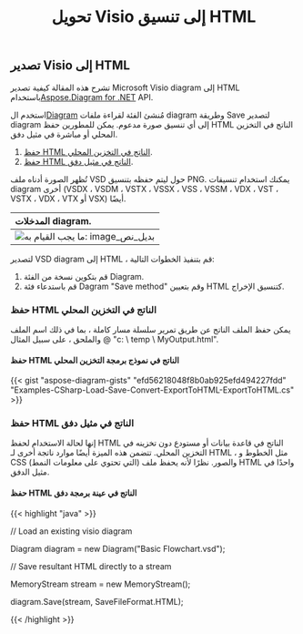﻿---
title:  تحويل Visio إلى تنسيق HTML
linktitle: تحويل Visio إلى HTML
type: docs
weight: 30
url: /ar/net/convert-visio-to-html/
description: يوضح لك هذا الموضوع كيفية السماح Aspose.Diagram بتحويل Visio إلى تنسيقات html. حول VSD، VSS، VDW، VST، VSDX، VSSX، VSTX، VSDM، VSTM،VSSM إلى html ببضعة سطور من التعليمات البرمجية.
---
## **تصدير Visio إلى HTML**
 تشرح هذه المقالة كيفية تصدير Microsoft Visio diagram إلى HTML باستخدام[Aspose.Diagram for .NET](https://products.aspose.com/diagram/net/) API.

 استخدم ال[Diagram](http://www.aspose.com/api/net/diagram/aspose.diagram/diagram) مُنشئ الفئة لقراءة ملفات diagram وطريقة Save لتصدير diagram إلى أي تنسيق صورة مدعوم. يمكن للمطورين حفظ HTML الناتج في التخزين المحلي أو مباشرة في مثيل دفق.

1. [حفظ HTML الناتج في التخزين المحلي](https://docs.aspose.com/diagram/net/convert-visio-to-html/#save-resultant-html-in-the-local-storage).
1. [حفظ HTML الناتج في مثيل دفق](https://docs.aspose.com/diagram/net/convert-visio-to-html/#save-resultant-html-in-a-stream-instance).

تُظهر الصورة أدناه ملف VSD حول ليتم حفظه بتنسيق PNG. يمكنك استخدام تنسيقات diagram أخرى (VSDX ، VSDM ، VSTX ، VSSX ، VSS ، VSSM ، VDX ، VST ، VSTX ، VDX ، VTX أو VSX) أيضًا.

|**المدخلات diagram.**|
|:- |
|![ما يجب القيام به: image_بديل_نص](how-to-convert-a-visio-diagram_6.png)|
لتصدير VSD diagram إلى HTML ، قم بتنفيذ الخطوات التالية:

1. قم بتكوين نسخة من الفئة Diagram.
1. قم باستدعاء فئة Dagram "Save method" وقم بتعيين HTML كتنسيق الإخراج.
### **حفظ HTML الناتج في التخزين المحلي**
يمكن حفظ الملف الناتج عن طريق تمرير سلسلة مسار كاملة ، بما في ذلك اسم الملف والملحق ، على سبيل المثال @ "c: \ temp \ MyOutput.html".
#### **حفظ HTML الناتج في نموذج برمجة التخزين المحلي**
{{< gist "aspose-diagram-gists" "efd56218048f8b0ab925efd494227fdd" "Examples-CSharp-Load-Save-Convert-ExportToHTML-ExportToHTML.cs" >}}



### **حفظ HTML الناتج في مثيل دفق**
إنها لحالة الاستخدام لحفظ HTML الناتج في قاعدة بيانات أو مستودع دون تخزينه في التخزين المحلي. تتضمن هذه الميزة أيضًا موارد ناتجة أخرى لـ HTML ، مثل الخطوط و CSS (التي تحتوي على معلومات النمط) والصور. نظرًا لأنه يحفظ ملف HTML واحدًا في مثيل الدفق.
#### **حفظ HTML الناتج في عينة برمجة دفق**
{{< highlight "java" >}}

 // Load an existing visio diagram

Diagram diagram = new Diagram("Basic Flowchart.vsd");

// Save resultant HTML directly to a stream

MemoryStream stream = new MemoryStream();

diagram.Save(stream, SaveFileFormat.HTML);



{{< /highlight >}}
